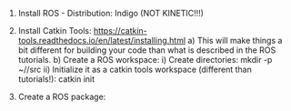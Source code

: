 1) Install ROS - Distribution: Indigo (NOT KINETIC!!!)

2) Install Catkin Tools: https://catkin-tools.readthedocs.io/en/latest/installing.html
    a) This will make things a bit different for building your code than what is described in the ROS tutorials.
    b) Create a ROS workspace:
      i) Create directories: mkdir -p ~/<workspace name>/src
      ii) Initialize it as a catkin tools workspace (different than tutorials!): catkin init

3) Create a ROS package:
    








